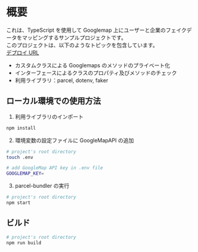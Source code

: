 # 概要

これは、TypeScript を使用して Googlemap 上にユーザーと企業のフェイクデータをマッピングするサンプルプロジェクトです。  
このプロジェクトは、以下のようなトピックを包含しています。  
[デプロイ URL](https://agitated-ramanujan-6ed3fe.netlify.com/)

- カスタムクラスによる Googlemaps のメソッドのプライベート化
- インターフェースによるクラスのプロパティ及びメソッドのチェック
- 利用ライブラリ：parcel, dotenv, faker

## ローカル環境での使用方法

1. 利用ライブラリのインポート

```bash
npm install
```

2. 環境変数の設定ファイルに GoogleMapAPI の追加

```bash
# project's root directory
touch .env
```

```bash
# add GoogleMap API key in .env file
GOOGLEMAP_KEY=
```

3. parcel-bundler の実行

```bash
# project's root directory
npm start
```

## ビルド

```bash
# project's root directory
npm run build
```
